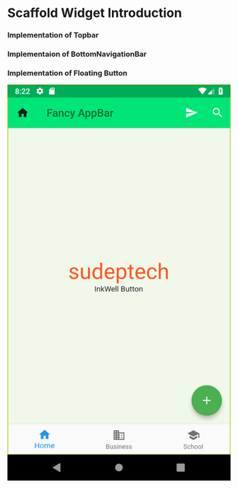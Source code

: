 # Scaffold Widget Introduction

### Implementation of Topbar
### Implementaion of BottomNavigationBar
### Implementation of Floating Button


<img src="screenshot/topbar.png" >
